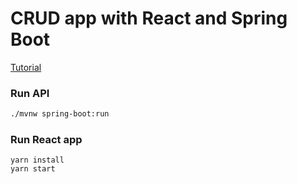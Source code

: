 # CRUD app with React and Spring Boot

[Tutorial](https://developer.okta.com/blog/2018/07/19/simple-crud-react-and-spring-boot)


### Run API
```bash
./mvnw spring-boot:run
```

### Run React app
```
yarn install
yarn start
```

